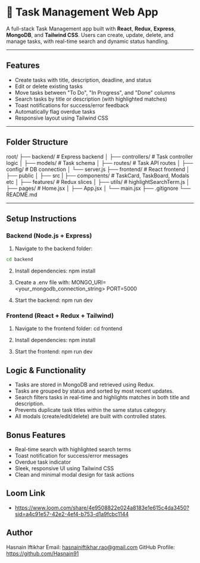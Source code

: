 # 📝 Task Management Web App

A full-stack Task Management app built with **React**, **Redux**, **Express**, **MongoDB**, and **Tailwind CSS**. Users can create, update, delete, and manage tasks, with real-time search and dynamic status handling.

---

## Features

- Create tasks with title, description, deadline, and status
- Edit or delete existing tasks
- Move tasks between "To Do", "In Progress", and "Done" columns
- Search tasks by title or description (with highlighted matches)
- Toast notifications for success/error feedback
- Automatically flag overdue tasks
- Responsive layout using Tailwind CSS

---

## Folder Structure

root/
├── backend/ # Express backend
│ ├── controllers/ # Task controller logic
│ ├── models/ # Task schema
│ ├── routes/ # Task API routes
│ ├── config/ # DB connection
│ └── server.js
├── frontend/ # React frontend
│ ├── public
│ ├── src
| ├── components/ # TaskCard, TaskBoard, Modals etc
│ ├── features/ # Redux slices
│ ├── utils/ # highlightSearchTerm.js
│ ├── pages/ # Home.jsx
│ ├── App.jsx
│ └── main.jsx
├── .gitignore
└── README.md

---

## Setup Instructions

### Backend (Node.js + Express)

1. Navigate to the backend folder:

```bash
cd backend
```

2. Install dependencies:
   npm install

3. Create a .env file with:
   MONGO_URI=<your_mongodb_connection_string>
   PORT=5000

4. Start the backend:
   npm run dev

### Frontend (React + Redux + Tailwind)

1. Navigate to the frontend folder:
   cd frontend

2. Install dependencies:
   npm install

3. Start the frontend:
   npm run dev

## Logic & Functionality

- Tasks are stored in MongoDB and retrieved using Redux.
- Tasks are grouped by status and sorted by most recent updates.
- Search filters tasks in real-time and highlights matches in both title and description.
- Prevents duplicate task titles within the same status category.
- All modals (create/edit/delete) are built with controlled states.

## Bonus Features

- Real-time search with highlighted search terms
- Toast notification for success/error messages
- Overdue task indicator
- Sleek, responsive UI using Tailwind CSS
- Clean and minimal modal design for task actions

## Loom Link

- https://www.loom.com/share/4e9508822e024a8183e1e615c4da3450?sid=a4c91e57-42e2-4ef4-b753-d1a9fcbc1144

## Author

Hasnain Iftikhar
Email: hasnainiftikhar.rao@gmail.com
GitHub Profile: https://github.com/Hasnain91
